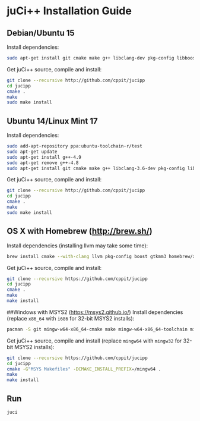 # juCi++ Installation Guide

## Debian/Ubuntu 15
Install dependencies:
```sh
sudo apt-get install git cmake make g++ libclang-dev pkg-config libboost-system-dev libboost-thread-dev libboost-filesystem-dev libboost-log-dev libgtkmm-3.0-dev libgtksourceviewmm-3.0-dev aspell-en libaspell-dev
```

Get juCi++ source, compile and install:
```sh
git clone --recursive http://github.com/cppit/jucipp
cd jucipp
cmake .
make
sudo make install
```

## Ubuntu 14/Linux Mint 17
Install dependencies:
```sh
sudo add-apt-repository ppa:ubuntu-toolchain-r/test
sudo apt-get update
sudo apt-get install g++-4.9
sudo apt-get remove g++-4.8
sudo apt-get install git cmake make g++ libclang-3.6-dev pkg-config libboost-system1.55-dev libboost-thread1.55-dev libboost-filesystem1.55-dev libboost-log1.55-dev libgtkmm-3.0-dev libgtksourceviewmm-3.0-dev aspell-en libaspell-dev
```

Get juCi++ source, compile and install:
```sh
git clone --recursive http://github.com/cppit/jucipp
cd jucipp
cmake .
make
sudo make install
```

## OS X with Homebrew (http://brew.sh/)
Install dependencies (installing llvm may take some time):
```sh
brew install cmake --with-clang llvm pkg-config boost gtkmm3 homebrew/x11/gtksourceviewmm3 aspell clang-format
```

Get juCi++ source, compile and install:
```sh
git clone --recursive https://github.com/cppit/jucipp
cd jucipp
cmake .
make
make install
```

##Windows with MSYS2 (https://msys2.github.io/)
Install dependencies (replace `x86_64` with `i686` for 32-bit MSYS2 installs):
```sh
pacman -S git mingw-w64-x86_64-cmake make mingw-w64-x86_64-toolchain mingw-w64-x86_64-clang mingw-w64-x86_64-gtkmm3 mingw-w64-x86_64-gtksourceviewmm3 mingw-w64-x86_64-boost mingw-w64-x86_64-aspell mingw-w64-x86_64-aspell-en
```

Get juCi++ source, compile and install (replace `mingw64` with `mingw32` for 32-bit MSYS2 installs):
```sh
git clone --recursive https://github.com/cppit/jucipp
cd jucipp
cmake -G"MSYS Makefiles" -DCMAKE_INSTALL_PREFIX=/mingw64 .
make
make install
```

<!--
## Windows with Cygwin (https://www.cygwin.com/)
**Make sure the PATH environment variable does not include paths to non-Cygwin cmake, make and g++.**

Select and install the following packages from the Cygwin-installer:
```
pkg-config libboost-devel libgtkmm3.0-devel libgtksourceviewmm3.0-devel xinit
```
Then run the following in the Cygwin Terminal:
```sh
git clone https://github.com/cppit/jucipp.git
cd jucipp
cmake .
make
make install
```

Note that we are currently working on a Windows-version without the need of an X-server.
-->

## Run
```sh
juci
```

<!--
#### Windows
```sh
startxwin /usr/local/bin/juci
```
-->
